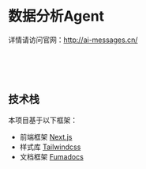 # 数据分析Agent

详情请访问官网：http://ai-messages.cn/


<br>
<br>
<br>



## 技术栈

本项目基于以下框架：  
- 前端框架 [Next.js](https://nextjs.org)
- 样式库 [Tailwindcss](https://tailwindcss.com/)
- 文档框架 [Fumadocs](https://fumadocs.vercel.app)
